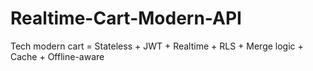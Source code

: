 # Realtime-Cart-Modern-API
Tech modern cart = Stateless + JWT + Realtime + RLS + Merge logic + Cache + Offline-aware
